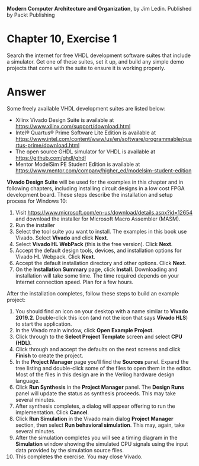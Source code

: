 __Modern Computer Architecture and Organization__, by Jim Ledin. Published by Packt Publishing
# Chapter 10, Exercise 1

Search the internet for free VHDL development software suites that include a simulator. Get one of these suites, set it up, and build any simple demo projects that come with the suite to ensure it is working properly.

# Answer
Some freely available VHDL development suites are listed below:
* Xilinx Vivado Design Suite is available at https://www.xilinx.com/support/download.html
* Intel® Quartus® Prime Software Lite Edition is available at  https://www.intel.com/content/www/us/en/software/programmable/quartus-prime/download.html
* The open source GHDL simulator for VHDL is available at https://github.com/ghdl/ghdl
* Mentor ModelSim PE Student Edition is available at https://www.mentor.com/company/higher_ed/modelsim-student-edition

**Vivado Design Suite** will be used for the examples in this chapter and in following chapters, including installing circuit designs in a low cost FPGA development board. These steps describe the installation and setup process for Windows 10:

1. Visit https://www.microsoft.com/en-us/download/details.aspx?id=12654 and download the installer for Microsoft Macro Assembler (MASM).
1. Run the installer 
4. Select the tool suite you want to install. The examples in this book use Vivado. Select **Vivado** and click __Next__.
5. Select **Vivado HL WebPack** (this is the free version). Click __Next__.
6. Accept the default design tools, devices, and installation options for Vivado HL Webpack. Click __Next__.
7. Accept the default installation directory and other options. Click __Next__.
8. On the __Installation Summary__ page, click __Install__. Downloading and installation will take some time. The time required depends on your Internet connection speed. Plan for a few hours.

After the installation completes, follow these steps to build an example project:

1. You should find an icon on your desktop with a name similar to **Vivado 2019.2**. Double-click this icon (and not the icon that says **Vivado HLS**) to start the application.
2. In the Vivado main window, click **Open Example Project**.
3. Click through to the **Select Project Template** screen and select **CPU (HDL)**.
4. Click through and accept the defaults on the next screens and click **Finish** to create the project.
5. In the **Project Manager** page you'll find the **Sources** panel. Expand the tree listing and double-click some of the files to open them in the editor. Most of the files in this design are in the Verilog hardware design language.
6. Click **Run Synthesis** in the **Project Manager** panel. The **Design Runs** panel will update the status as synthesis proceeds. This may take several minutes.
7. After synthesis completes, a dialog will appear offering to run the implementation. Click **Cancel**.
8. Click **Run Simulation** in the Vivado main dialog **Project Manager** section, then select **Run behavioral simulation**. This may, again, take several minutes.
9. After the simulation completes you will see a timing diagram in the **Simulation** window showing the simulated CPU signals using the input data provided by the simulation source files.
10. This completes the exercise. You may close Vivado.
